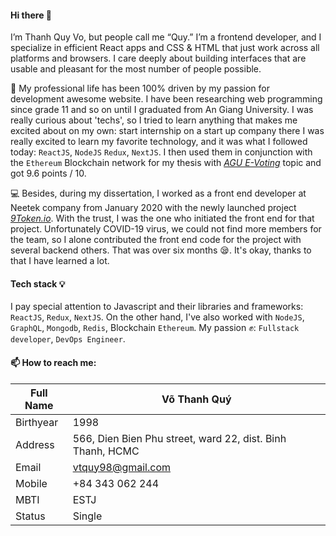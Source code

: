 #### Hi there 👋
I’m Thanh Quy Vo, but people call me “Quy.” I’m a frontend developer, and I specialize in efficient React apps and CSS & HTML that just work across all platforms and browsers. I care deeply about building interfaces that are usable and pleasant for the most number of people possible.

🌱 My professional life has been 100% driven by my passion for development awesome website. I have been researching web programming since grade 11 and so on until I graduated from An Giang University. I was really curious about 'techs', so I tried to learn anything that makes me excited about on my own: start internship on a start up company there I was really excited to learn my favorite technology, and it was what I followed today: `ReactJS`, `NodeJS` `Redux`, `NextJS`. I then used them in conjunction with the `Ethereum` Blockchain network for my thesis with [*AGU E-Voting*](https://github.com/vtquy98/E-Voting)  topic and got 9.6 points / 10.

💻 Besides, during my dissertation, I worked as a front end developer at Neetek company from January 2020 with the newly launched project [*9Token.io*](http://wallet.9token.io/). With the trust, I was the one who initiated the front end for that project. Unfortunately COVID-19 virus, we could not find more members for the team, so I alone contributed the front end code for the project with several backend others. That was over six months 😪. It's okay, thanks to that I have learned a lot.

#### Tech stack 💡
I pay special attention to Javascript and their libraries and frameworks: `ReactJS`, `Redux`, `NextJS`.
On the other hand, I've also worked with `NodeJS`, `GraphQL`, `Mongodb`, `Redis`, Blockchain `Ethereum`.
My passion ✊: `Fullstack developer`, `DevOps Engineer`.

#### 📫 How to reach me:  

|Full Name| Võ Thanh Quý|
| ------------- | -------------|
| Birthyear  | 1998  |
| Address  | 566, Dien Bien Phu street, ward 22, dist. Binh Thanh, HCMC  |
| Email  | vtquy98@gmail.com  |
| Mobile  | +84 343 062 244  |
| MBTI  | ESTJ  |
| Status  | Single  |

